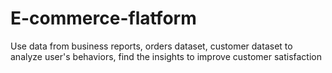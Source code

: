 # E-commerce-flatform
Use data from business reports, orders dataset, customer dataset to analyze user's behaviors, find the insights to improve customer satisfaction
